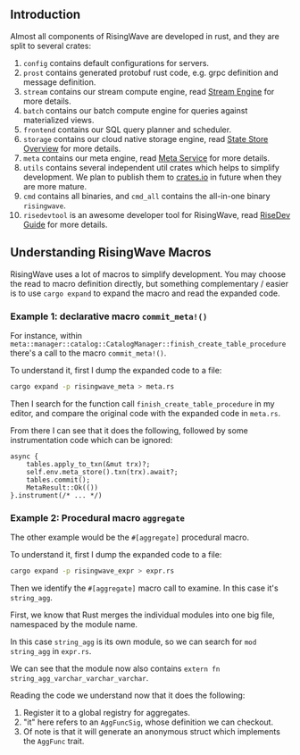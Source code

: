 ## Introduction

Almost all components of RisingWave are developed in rust, and they are split to several crates:

1. `config` contains default configurations for servers.
2. `prost` contains generated protobuf rust code, e.g. grpc definition and message definition.
3. `stream` contains our stream compute engine, read [Stream Engine][stream-engine] for more details.
4. `batch` contains our batch compute engine for queries against materialized views.
5. `frontend` contains our SQL query planner and scheduler.
6. `storage` contains our cloud native storage engine, read [State Store Overview][state-store] for more details.
7. `meta` contains our meta engine, read [Meta Service][meta-service] for more details.
8. `utils` contains several independent util crates which helps to simplify development. We plan to publish them to [crates.io](https://crates.io/) in future when they are more mature.
9. `cmd` contains all binaries, and `cmd_all` contains the all-in-one binary `risingwave`.
10. `risedevtool` is an awesome developer tool for RisingWave, read [RiseDev Guide][risedev] for more details.

[stream-engine]: https://github.com/risingwavelabs/risingwave/blob/main/docs/streaming-overview.md
[state-store]: https://github.com/risingwavelabs/risingwave/blob/main/docs/state-store-overview.md
[meta-service]: https://github.com/risingwavelabs/risingwave/blob/main/docs/meta-service.md
[risedev]: https://github.com/risingwavelabs/risingwave/tree/main/src/risedevtool

## Understanding RisingWave Macros

RisingWave uses a lot of macros to simplify development.
You may choose the read to macro definition directly,
but something complementary / easier is to use `cargo expand`
to expand the macro and read the expanded code.

### Example 1: declarative macro `commit_meta!()`

For instance, within `meta::manager::catalog::CatalogManager::finish_create_table_procedure`
there's a call to the macro `commit_meta!()`.

To understand it, first I dump the expanded code to a file:

```bash
cargo expand -p risingwave_meta > meta.rs
```

Then I search for the function call `finish_create_table_procedure` in my editor,
and compare the original code with the expanded code in `meta.rs`.

From there I can see that it does the following, followed by some instrumentation code which can be ignored:
```text
async {
    tables.apply_to_txn(&mut trx)?;
    self.env.meta_store().txn(trx).await?;
    tables.commit();
    MetaResult::Ok(())
}.instrument(/* ... */)
```

### Example 2: Procedural macro `aggregate`

The other example would be the `#[aggregate]` procedural macro.

To understand it, first I dump the expanded code to a file:

```bash
cargo expand -p risingwave_expr > expr.rs
```

Then we identify the `#[aggregate]` macro call to examine. In this case it's `string_agg`.

First, we know that Rust merges the individual modules into one big file, namespaced by the module name.

In this case `string_agg` is its own module, so we can search for `mod string_agg` in `expr.rs`.

We can see that the module now also contains `extern fn string_agg_varchar_varchar_varchar`.

Reading the code we understand now that it does the following:
1. Register it to a global registry for aggregates.
2. "it" here refers to an `AggFuncSig`, whose definition we can checkout.
3. Of note is that it will generate an anonymous struct which implements the `AggFunc` trait.